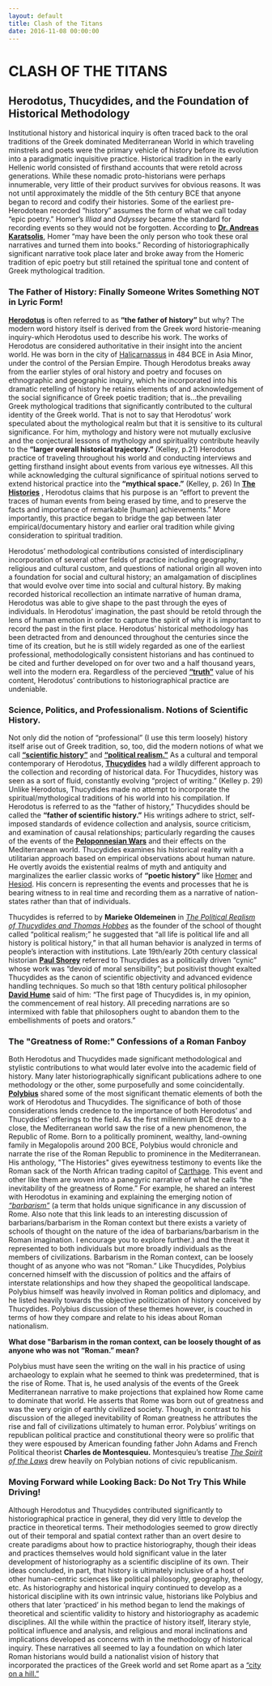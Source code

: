```yaml
---
layout: default
title: Clash of the Titans
date: 2016-11-08 00:00:00
---
```


# CLASH OF THE TITANS

## Herodotus, Thucydides, and the Foundation of Historical Methodology

Institutional history and historical inquiry is often traced back to the oral traditions of the Greek dominated Mediterranean World in which traveling minstrels and poets were the primary vehicle of history before its evolution into a paradigmatic inquisitive practice.  Historical tradition in the early Hellenic world consisted of firsthand accounts that were retold across generations. While these nomadic proto-historians were perhaps innumerable, very little of their product survives for obvious reasons. It was not until approximately the middle of the 5th century BCE that anyone began to record and codify their histories. Some of the earliest pre-Herodotean recorded “history” assumes the form of what we call today “epic poetry.” Homer’s _Illiad_ and _Odyssey_ became the standard for recording events so they would not be forgotten. According to [**Dr. Andreas Karatsolis**](http://cmsw.mit.edu/profile/andreas-karatsolis), Homer “may have been the only person who took these oral narratives and turned them into books.” Recording of historiographically significant narrative took place later and broke away from the Homeric tradition of epic poetry but still retained the spiritual tone and content of Greek mythological tradition. 



### The Father of History: Finally Someone Writes Something NOT in Lyric Form!

[**Herodotus**](http://www.ancient.eu/herodotus/) is often referred to as **“the father of history”** but why? The modern word history itself is derived from the Greek word historie-meaning inquiry-which Herodotus used to describe his work. The works of Herodotus are considered authoritative in their insight into the ancient world. He was born in the city of [Halicarnassus](https://www.britannica.com/place/Halicarnassus) in 484 BCE in Asia Minor, under the control of the Persian Empire. Though Herodotus breaks away from the earlier styles of oral history and poetry and focuses on ethnographic and geographic inquiry, which he incorporated into his dramatic retelling of history he retains elements of and acknowledgement of the social significance of Greek poetic tradition; that is...the prevailing Greek mythological traditions that significantly contributed to the cultural identity of the Greek world. That is not to say that Herodotus’ work speculated about the mythological realm but that it is sensitive to its cultural significance. For him, mythology and history were not mutually exclusive and the conjectural lessons of mythology and spirituality contribute heavily to the **“larger overall historical trajectory.”** (Kelley, p.21) Herodotus practice of traveling throughout his world and conducting interviews and getting firsthand insight about events from various eye witnesses. All this while acknowledging the cultural significance of spiritual notions served to extend historical practice into the **“mythical space.”** (Kelley, p. 26) In [**The Histories**](http://www.sacred-texts.com/cla/hh/) , Herodotus claims that his purpose is an “effort to prevent the traces of human events from being erased by time, and to preserve the facts and importance of remarkable [human] achievements.” More importantly, this practice began to bridge the gap between later empirical/documentary history and earlier oral tradition while giving consideration to spiritual tradition.
  
Herodotus’ methodological contributions consisted of interdisciplinary incorporation of several other fields of practice including geography, religious and cultural custom, and questions of national origin all woven into a foundation for social and cultural history; an amalgamation of disciplines that would evolve over time into social and cultural history. By making recorded historical recollection an intimate narrative of human drama, Herodotus was able to give shape to the past through the eyes of individuals. In Herodotus’ imagination, the past should be retold through the lens of human emotion in order to capture the spirit of why it is important to record the past in the first place. Herodotus’ historical methodology has been detracted from and denounced throughout the centuries since the time of its creation, but he is still widely regarded as one of the earliest professional, methodologically consistent historians and has continued to be cited and further developed on for over two and a half thousand years, well into the modern era. Regardless of the percieved [**“truth”**](https://unm-historiography.github.io/491-fall2016/essays/historical-truth.html) value of his content, Herodotus’ contributions to historiographical practice are undeniable.


### Science, Politics, and Professionalism. Notions of Scientific History.

Not only did the notion of “professional” (I use this term loosely) history itself arise out of Greek tradition, so, too, did the modern notions of what we call [**“scientific history”**](https://unm-historiography.github.io/491-fall2016/essays/scientific-history.html) and [**“political realism.”**](http://www.iep.utm.edu/polreal/) As a cultural and temporal contemporary of Herodotus, [**Thucydides**](https://www.britannica.com/biography/Thucydides-Greek-historian) had a wildly different approach to the collection and recording of historical data. For Thucydides, history was seen as a sort of fluid, constantly evolving “project of writing.” (Kelley p. 29) Unlike Herodotus, Thucydides made no attempt to incorporate the spiritual/mythological traditions of his world into his compilation. If Herodotus is referred to as the “father of history,” Thucydides should be called the **“father of scientific history.”** His writings adhere to strict, self-imposed standards of evidence collection and analysis, source criticism, and examination of causal relationships; particularly regarding the causes of the events of the [**Peloponnesian Wars**](https://www.britannica.com/event/Peloponnesian-War) and their effects on the Mediterranean world. Thucydides examines his historical reality with a utilitarian approach based on empirical observations about human nature. He overtly avoids the existential realms of myth and antiquity and marginalizes the earlier classic works of **“poetic history”** like [Homer](https://www.britannica.com/biography/Homer-Greek-poet) and [Hesiod](https://www.britannica.com/biography/Hesiod). His concern is representing the events and processes that he is bearing witness to in real time and recording them as a narrative of nation-states rather than that of individuals.
  
Thucydides is referred to by **Marieke Oldemeinen** in [*The Political Realism of Thucydides and Thomas Hobbes*](http://www.e-ir.info/2010/02/15/the-political-realism-of-thucydides-and-thomas-hobbes/) as the founder of the school of thought called “political realism;” he suggested that “all life is political life and all history is political history,” in that all human behavior is analyzed in terms of people’s interaction with institutions. Late 19th/early 20th century classical historian [**Paul Shorey**](https://www.britannica.com/biography/Paul-Shorey) referred to Thucydides as a politically driven “cynic” whose work was “devoid of moral sensibility”; but positivist thought exalted Thucydides as the canon of scientific objectivity and advanced evidence handling techniques. So much so that 18th century political philosopher [**David Hume**](http://www.iep.utm.edu/hume/) said of him: “The first page of Thucydides is, in my opinion, the commencement of real history. All preceding narrations are so intermixed with fable that philosophers ought to abandon them to the embellishments of poets and orators.” 


### The "Greatness of Rome:" Confessions of a Roman Fanboy

Both Herodotus and Thucydides made significant methodological and stylistic contributions to what would later evolve into the academic field of history. Many later historiographically significant publications adhere to one methodology or the other, some purposefully and some coincidentally. [**Polybius**](http://www.humanistictexts.org/polybius.htm) shared some of the most significant thematic elements of both the work of Herodotus and Thucydides. The significance of both of those considerations lends credence to the importance of both Herodotus’ and Thucydides’ offerings to the field. As the first millennium BCE drew to a close, the Mediterranean world saw the rise of a new phenomenon, the Republic of Rome. Born to a politically prominent, wealthy, land-owning family in Megalopolis around 200 BCE, Polybius would chronicle and narrate the rise of the Roman Republic to prominence in the Mediterranean. His anthology, "The Histories" gives eyewitness testimony to events like the Roman sack of the North African trading capitol of [Carthage](http://www.roman-empire.net/republic/carthage.html). This event and other like them are woven into a panegyric narrative of what he calls “the inevitability of the greatness of Rome.” For example, he shared an interest with Herodotus in examining and explaining the emerging notion of [*“barbarism”*](http://www.livescience.com/45297-barbarians.html) (a term that holds unique significance in any discussion of Rome. Also note that this link leads to an interesting discussion of barbarians/barbarism in the Roman context but there exists a variety of schools of thought on the nature of the idea of barbarians/barbarism in the Roman imagination. I encourage you to explore further.) and the threat it represented to both individuals but more broadly individuals as the members of civilizations. Barbarism in the Roman context, can be loosely thought of as anyone who was not “Roman.” Like Thucydides, Polybius concerned himself with the discussion of politics and the affairs of interstate relationships and how they shaped the geopolitical landscape. Polybius himself was heavily involved in Roman politics and diplomacy, and he listed heavily towards the objective politicization of history conceived by Thucydides. Polybius discussion of these themes however, is couched in terms of how they compare and relate to his ideas about Roman nationalism. 

**What dose "Barbarism in the roman context, can be loosely thought of as anyone who was not “Roman.” mean?**

Polybius must have seen the writing on the wall in his practice of using archaeology to explain what he seemed to think was predetermined, that is the rise of Rome. That is, he used analysis of the events of the Greek Mediterranean narrative to make projections that explained how Rome came to dominate that world.  He asserts that Rome was born out of greatness and was the very origin of earthly civilized society. Though, in contrast to his discussion of the alleged inevitability of Roman greatness he attributes the rise and fall of civilizations ultimately to human error. Polybius’ writings on republican political practice and constitutional theory were so prolific that they were espoused by American founding father John Adams and French Political theorist **Charles de Montesquieu.** Montesquieu’s treatise [*The Spirit of the Laws*](https://chnm.gmu.edu/revolution/d/274/) drew heavily on Polybian notions of civic republicanism. 


### Moving Forward while Looking Back: Do Not Try This While Driving!

Although Herodotus and Thucydides contributed significantly to historiographical practice in general, they did very little to develop the practice in theoretical terms. Their methodologies seemed to grow directly out of their temporal and spatial context rather than an overt desire to create paradigms about how to practice historiography, though their ideas and practices themselves would hold significant value in the later development of historiography as a scientific discipline of its own. Their ideas concluded, in part, that history is ultimately inclusive of a host of other human-centric sciences like political philosophy, geography, theology, etc. As historiography and historical inquiry continued to develop as a historical discipline with its own intrinsic value, historians like Polybius and others that later ‘practiced’ in his method began to lend the makings of theoretical and scientific validity to history and historiography as academic disciplines. All the while within the practice of history itself, literary style, political influence and analysis, and religious and moral inclinations and implications developed as concerns with in the methodology of historical inquiry. These narratives all seemed to lay a foundation on which later Roman historians would build a nationalist vision of history that incorporated the practices of the Greek world and set Rome apart as a [“city on a hill.”](http://www.ushistory.org/us/3c.asp)



